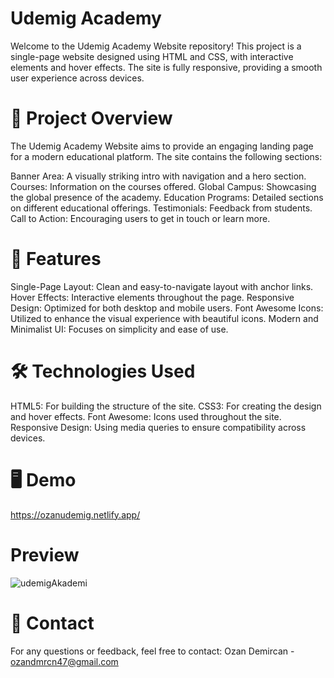 # Udemig Academy

Welcome to the Udemig Academy Website repository! This project is a single-page website designed using HTML and CSS, with interactive elements and hover effects. The site is fully responsive, providing a smooth user experience across devices.


# 🎯 Project Overview

The Udemig Academy Website aims to provide an engaging landing page for a modern educational platform. The site contains the following sections:

Banner Area: A visually striking intro with navigation and a hero section.
Courses: Information on the courses offered.
Global Campus: Showcasing the global presence of the academy.
Education Programs: Detailed sections on different educational offerings.
Testimonials: Feedback from students.
Call to Action: Encouraging users to get in touch or learn more.


# 🚀 Features

Single-Page Layout: Clean and easy-to-navigate layout with anchor links.
Hover Effects: Interactive elements throughout the page.
Responsive Design: Optimized for both desktop and mobile users.
Font Awesome Icons: Utilized to enhance the visual experience with beautiful icons.
Modern and Minimalist UI: Focuses on simplicity and ease of use.

# 🛠️ Technologies Used

HTML5: For building the structure of the site.
CSS3: For creating the design and hover effects.
Font Awesome: Icons used throughout the site.
Responsive Design: Using media queries to ensure compatibility across devices.

# 🖥️ Demo
https://ozanudemig.netlify.app/

# Preview

![udemigAkademi](https://github.com/user-attachments/assets/b5cca480-72e5-456b-be6f-f3ba05faf331)


# 📧 Contact

For any questions or feedback, feel free to contact:
Ozan Demircan - ozandmrcn47@gmail.com
